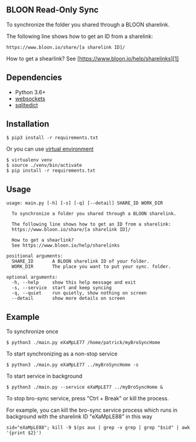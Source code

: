 ## BLOON Read-Only Sync ##

To synchronize the folder you shared through a BLOON sharelink.

The following line shows how to get an ID from a sharelink:
```
https://www.bloon.io/share/[a sharelink ID]/
```

How to get a shearlink?
See [https://www.bloon.io/help/sharelinks][1]

## Dependencies ##

* Python 3.6+
* [websockets][2]
* [sqlitedict][3]

## Installation ##

```
$ pip3 install -r requirements.txt
```

Or you can use [virtual environment][4]
```
$ virtualenv venv
$ source ./venv/bin/activate
$ pip install -r requirements.txt
```

## Usage ##

```
usage: main.py [-h] [-s] [-q] [--detail] SHARE_ID WORK_DIR

  To synchronize a folder you shared through a BLOON sharelink.

  The following line shows how to get an ID from a sharelink:
  https://www.bloon.io/share/[a sharelink ID]/

  How to get a shearlink?
  See https://www.bloon.io/help/sharelinks

positional arguments:
  SHARE_ID       A BLOON sharelink ID of your folder.
  WORK_DIR       The place you want to put your sync. folder.

optional arguments:
  -h, --help     show this help message and exit
  -s, --service  start and keep syncing
  -q, --quiet    run quietly, show nothing on screen
  --detail       show more details on screen
```

## Example ##

To synchronize once
```
$ python3 ./main.py eXaMpLE77 /home/patrick/myBroSyncHome
```

To start synchronizing as a non-stop service
```
$ python3 ./main.py eXaMpLE77 ../myBroSyncHome -s
```

To start service in background
```
$ python3 ./main.py --service eXaMpLE77 ../myBroSyncHome &
```

To stop bro-sync service, press "Ctrl + Break" or kill the process.

For example, you can kill the bro-sync service process which runs in background with the sharelink ID "eXaMpLE88" in this way
```
sid="eXaMpLE88"; kill -9 $(ps aux | grep -v grep | grep "$sid" | awk '{print $2}')
```

[1]: https://www.bloon.io/help/sharelinks
[2]: https://pypi.org/project/websockets/
[3]: https://pypi.org/project/sqlitedict/
[4]: https://docs.python-guide.org/dev/virtualenvs/
